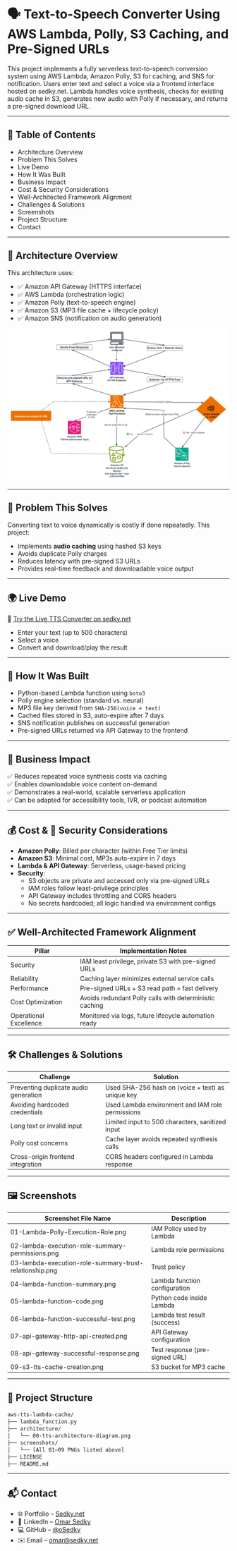 
# 🗣️ Text-to-Speech Converter Using AWS Lambda, Polly, S3 Caching, and Pre-Signed URLs

This project implements a fully serverless text-to-speech conversion system using AWS Lambda, Amazon Polly, S3 for caching, and SNS for notification. Users enter text and select a voice via a frontend interface hosted on sedky.net. Lambda handles voice synthesis, checks for existing audio cache in S3, generates new audio with Polly if necessary, and returns a pre-signed download URL.

---

## 📑 Table of Contents
- Architecture Overview
- Problem This Solves
- Live Demo
- How It Was Built
- Business Impact
- Cost & Security Considerations
- Well-Architected Framework Alignment
- Challenges & Solutions
- Screenshots
- Project Structure
- Contact

---

## 🧭 Architecture Overview

This architecture uses:
- ✅ Amazon API Gateway (HTTPS interface)
- ✅ AWS Lambda (orchestration logic)
- ✅ Amazon Polly (text-to-speech engine)
- ✅ Amazon S3 (MP3 file cache + lifecycle policy)
- ✅ Amazon SNS (notification on audio generation)

![Architecture Diagram](Screenshots/00-tts-architecture-diagram.png)

---

## 🚩 Problem This Solves

Converting text to voice dynamically is costly if done repeatedly. This project:
- Implements **audio caching** using hashed S3 keys
- Avoids duplicate Polly charges
- Reduces latency with pre-signed S3 URLs
- Provides real-time feedback and downloadable voice output

---

## 🌍 Live Demo

🔗 [Try the Live TTS Converter on sedky.net](https://sedky.net#text-to-speech)

- Enter your text (up to 500 characters)
- Select a voice
- Convert and download/play the result

---

## 🔧 How It Was Built

- Python-based Lambda function using `boto3`
- Polly engine selection (standard vs. neural)
- MP3 file key derived from `SHA-256(voice + text)`
- Cached files stored in S3, auto-expire after 7 days
- SNS notification publishes on successful generation
- Pre-signed URLs returned via API Gateway to the frontend

---

## 💼 Business Impact

✅ Reduces repeated voice synthesis costs via caching  
✅ Enables downloadable voice content on-demand  
✅ Demonstrates a real-world, scalable serverless application  
✅ Can be adapted for accessibility tools, IVR, or podcast automation

---

## 💰 Cost & 🔐 Security Considerations

- **Amazon Polly**: Billed per character (within Free Tier limits)
- **Amazon S3**: Minimal cost, MP3s auto-expire in 7 days
- **Lambda & API Gateway**: Serverless, usage-based pricing
- **Security**:
  - S3 objects are private and accessed only via pre-signed URLs
  - IAM roles follow least-privilege principles
  - API Gateway includes throttling and CORS headers
  - No secrets hardcoded; all logic handled via environment configs

---

## ✅ Well-Architected Framework Alignment

| Pillar               | Implementation Notes                                      |
|----------------------|-----------------------------------------------------------|
| Security             | IAM least privilege, private S3 with pre-signed URLs      |
| Reliability          | Caching layer minimizes external service calls            |
| Performance          | Pre-signed URLs + S3 read path = fast delivery            |
| Cost Optimization    | Avoids redundant Polly calls with deterministic caching   |
| Operational Excellence | Monitored via logs, future lifecycle automation ready   |

---

## 🛠 Challenges & Solutions

| Challenge                                 | Solution                                             |
|------------------------------------------|------------------------------------------------------|
| Preventing duplicate audio generation     | Used SHA-256 hash on (voice + text) as unique key   |
| Avoiding hardcoded credentials            | Used Lambda environment and IAM role permissions    |
| Long text or invalid input                | Limited input to 500 characters, sanitized input    |
| Polly cost concerns                       | Cache layer avoids repeated synthesis calls         |
| Cross-origin frontend integration         | CORS headers configured in Lambda response          |

---

## 🖼 Screenshots

| Screenshot File Name                         | Description                        |
|----------------------------------------------|------------------------------------|
| 01-Lambda-Polly-Execution-Role.png           | IAM Policy used by Lambda          |
| 02-lambda-execution-role-summary-permissions.png | Lambda role permissions         |
| 03-lambda-execution-role-summary-trust-relationship.png | Trust policy                |
| 04-lambda-function-summary.png               | Lambda function configuration      |
| 05-lambda-function-code.png                  | Python code inside Lambda          |
| 06-lambda-function-successful-test.png       | Lambda test result (success)       |
| 07-api-gateway-http-api-created.png          | API Gateway configuration          |
| 08-api-gateway-successful-response.png       | Test response (pre-signed URL)     |
| 09-s3-tts-cache-creation.png                 | S3 bucket for MP3 cache            |

---

## 📁 Project Structure

```
aws-tts-lambda-cache/
├── lambda_function.py
├── architecture/
│   └── 00-tts-architecture-diagram.png
├── screenshots/
│   └── [All 01–09 PNGs listed above]
├── LICENSE
├── README.md
```

---

## 📬 Contact

- 🌐 Portfolio – [Sedky.net](https://sedky.net)
- 💼 LinkedIn – [Omar Sedky](https://linkedin.com/in/omarsedky)
- 💻 GitHub – [@oSedky](https://github.com/oSedky)
- ✉️ Email – omar@sedky.net
